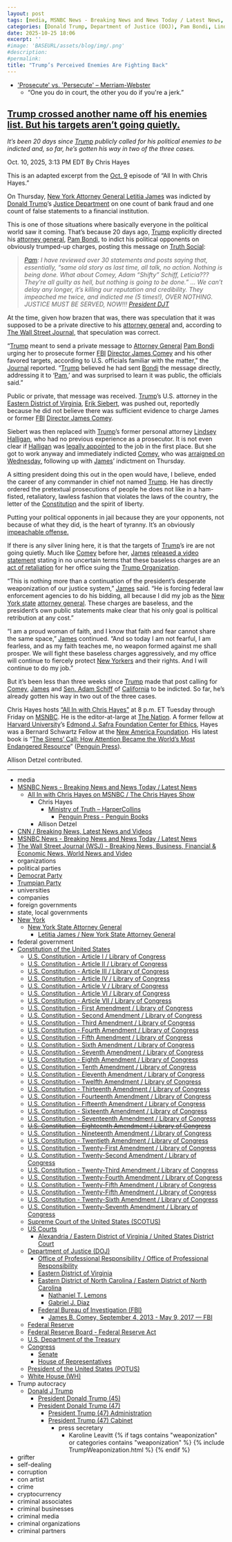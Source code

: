 ```yaml
---
layout: post
tags: [media, MSNBC News - Breaking News and News Today / Latest News, All In with Chris Hayes on MSNBC / The Chris Hayes Show, Chris Hayes, Ministry of Truth – HarperCollins, Penguin Press - Penguin Books, Allison Detzel, CNN / Breaking News Latest News and Videos, MSNBC News - Breaking News and News Today / Latest News, The Wall Street Journal (WSJ) - Breaking News Business Financial & Economic News World News and Video, organizations, political parties, Democrat Party, Trumpian Party, universities, companies, foreign governments, state local governments, New York, New York State Attorney General, Letitia James / New York State Attorney General, federal government, Constitution of the United States, U.S. Constitution - Article I / Library of Congress, U.S. Constitution - Article II / Library of Congress, U.S. Constitution - Article III / Library of Congress, U.S. Constitution - Article IV / Library of Congress, U.S. Constitution - Article V / Library of Congress, U.S. Constitution - Article VI / Library of Congress, U.S. Constitution - Article VII / Library of Congress, U.S. Constitution - First Amendment / Library of Congress, U.S. Constitution - Second Amendment / Library of Congress, U.S. Constitution - Third Amendment / Library of Congress, U.S. Constitution - Fourth Amendment / Library of Congress, U.S. Constitution - Fifth Amendment / Library of Congress, U.S. Constitution - Sixth Amendment / Library of Congress, U.S. Constitution - Seventh Amendment / Library of Congress, U.S. Constitution - Eighth Amendment / Library of Congress, U.S. Constitution - Tenth Amendment / Library of Congress, U.S. Constitution - Eleventh Amendment / Library of Congress, U.S. Constitution - Twelfth Amendment / Library of Congress, U.S. Constitution - Thirteenth Amendment / Library of Congress, U.S. Constitution - Fourteenth Amendment / Library of Congress, U.S. Constitution - Fifteenth Amendment / Library of Congress, U.S. Constitution - Sixteenth Amendment / Library of Congress, U.S. Constitution - Seventeenth Amendment / Library of Congress, U.S. Constitution - Eighteenth Amendment / Library of Congress, U.S. Constitution - Nineteenth Amendment / Library of Congress, U.S. Constitution - Twentieth Amendment / Library of Congress, U.S. Constitution - Twenty-First Amendment / Library of Congress, U.S. Constitution - Twenty-Second Amendment / Library of Congress, U.S. Constitution - Twenty-Third Amendment / Library of Congress, U.S. Constitution - Twenty-Fourth Amendment / Library of Congress, U.S. Constitution - Twenty-Fifth Amendment / Library of Congress, U.S. Constitution - Twenty-Fifth Amendment / Library of Congress, U.S. Constitution - Twenty-Sixth Amendment / Library of Congress, U.S. Constitution - Twenty-Seventh Amendment / Library of Congress, Supreme Court of the United States (SCOTUS), US Courts, Alexandria / Eastern District of Virginia / United States District Court, Department of Justice (DOJ), Office of Professional Responsibility / Office of Professional Responsibility, Eastern District of Virginia, Eastern District of North Carolina / Eastern District of North Carolina, Nathaniel T. Lemons, Gabriel J. Diaz, Federal Bureau of Investigation (FBI), James B. Comey September 4 2013 - May 9 2017 — FBI, Federal Reserve, Federal Reserve Board - Federal Reserve Act, U.S. Department of the Treasury, Congress, Senate, House of Representatives, President of the United States (POTUS), White House (WH), Trump autocracy, Donald J Trump, President Donald Trump (45), President Donald Trump (47), President Trump (47) Administration, President Trump (47) Cabinet, press secretary, Karoline Leavitt, grifter, self-dealing, corruption, con artist, crime, cryptocurrency, criminal associates, criminal businesses, criminal media, criminal organizations, criminal partners]
categories: [Donald Trump, Department of Justice (DOJ), Pam Bondi, Lindsey Halligan, weaponization, Federal Bureau of Investigation (FBI), James Comey, New York Attorney General, Letitia James]
date: 2025-10-25 18:06
excerpt: ''
#image: 'BASEURL/assets/blog/img/.png'
#description:
#permalink:
title: "Trump’s Perceived Enemies Are Fighting Back"
---
```


- ['Prosecute' vs. 'Persecute' – Merriam-Webster](https://www.merriam-webster.com/grammar/prosecuted-vs-persecuted-usage)
    - “One you do in court, the other you do if you're a jerk.”

## [Trump crossed another name off his enemies list. But his targets aren’t going quietly.](https://www.msnbc.com/top-stories/latest/trump-indict-letitia-james-enemies-list-tyranny-impeachment-rcna236918)

*It’s been 20 days since [Trump](https://www.donaldjtrump.com/) publicly called for his political enemies to be indicted and, so far, he’s gotten his way in two of the three cases.*

Oct. 10, 2025, 3:13 PM EDT
By Chris Hayes

This is an adapted excerpt from the [Oct. 9](https://www.msnbc.com/all) episode of “All In with Chris Hayes.”

On Thursday, [New York Attorney General Letitia James](https://www.msnbc.com/rachel-maddow-show/maddowblog/one-thing-letitia-james-james-comey-indictments-common-rcna236837) was indicted by [Donald Trump](https://www.donaldjtrump.com/)’s [Justice Department](https://www.justice.gov/) on one count of bank fraud and one count of false statements to a financial institution.

This is one of those situations where basically everyone in the political world saw it coming. That’s because 20 days ago, [Trump](https://www.donaldjtrump.com/) explicitly directed his [attorney general](https://www.justice.gov/), [Pam Bondi](https://www.justice.gov/ag/staff-profile/meet-attorney-general/), to indict his political opponents on obviously trumped-up charges, posting this message on [Truth Social](https://truthsocial.com/@realDonaldTrump/posts/115239044548033727):

> *[Pam](https://www.justice.gov/ag/staff-profile/meet-attorney-general/): I have reviewed over 30 statements and posts saying that, essentially, “same old story as last time, all talk, no action. Nothing is being done. What about Comey, Adam “Shifty” Schiff, Leticia??? They’re all guilty as hell, but nothing is going to be done.” … We can’t delay any longer, it’s killing our reputation and credibility. They impeached me twice, and indicted me (5 times!), OVER NOTHING. JUSTICE MUST BE SERVED, NOW!!! [President DJT](https://www.donaldjtrump.com/,)*

At the time, given how brazen that was, there was speculation that it was supposed to be a private directive to his [attorney general](https://www.justice.gov/) and, according to [The Wall Street Journal,](https://www.wsj.com/politics/policy/trump-doj-inside-political-enemies-17f13f72?gaa_at=eafs&gaa_n=ASWzDAhImKKSgBJy6lQEFox5a9UFKXvPrlTVFnMemSXCsbZTohS8hNvKIzZH&gaa_ts=68e8795f&gaa_sig=llCk13Res-ncyopwmjeUWKTPPV1o-qkEGdeUnU4r6RjNTIt3KvwWibiK3FU4SvjJai0NiBMRWovwSk_XdCKkVA%3D%3D) that speculation was correct.

“[Trump](https://www.donaldjtrump.com/) meant to send a private message to [Attorney General](https://www.justice.gov/) [Pam Bondi](https://www.justice.gov/ag/staff-profile/meet-attorney-general/) urging her to prosecute former [FBI](https://www.fbi.gov/) [Director James Comey](https://www.fbi.gov/history/directors/james-b-comey/) and his other favored targets, according to U.S. officials familiar with the matter,” the [Journal](https://www.wsj.com/) reported. “[Trump](https://www.donaldjtrump.com/) believed he had sent [Bondi](https://www.justice.gov/ag/staff-profile/meet-attorney-general/) the message directly, addressing it to ‘[Pam](https://www.justice.gov/ag/staff-profile/meet-attorney-general/),’ and was surprised to learn it was public, the officials said.”

Public or private, that message was received. [Trump](https://www.donaldjtrump.com/)’s U.S. attorney in the [Eastern District of Virginia](https://www.justice.gov/usao-edva/), [Erik Siebert](https://www.msnbc.com/rachel-maddow-show/maddowblog/trump-forces-uncooperative-us-attorney-virginia-touching-new-scandal-rcna232515), was pushed out, reportedly because he did not believe there was sufficient evidence to charge James or former [FBI](https://www.fbi.gov/) [Director James Comey](https://www.fbi.gov/history/directors/james-b-comey/).

Siebert was then replaced with [Trump](https://www.donaldjtrump.com/)’s former personal attorney [Lindsey Halligan](https://www.msnbc.com/ana-cabrera-reports/watch/halligan-s-lack-of-experience-is-devastating-for-morale-at-doj-defense-attorney-249641029845), who had no previous experience as a prosecutor. It is not even clear if [Halligan](https://www.justice.gov/usao-edva/) was [legally appointed](https://www.cnn.com/2025/10/09/politics/trump-halligan-doj-appointment-challenged-comey) to the job in the first place. But she got to work anyway and immediately indicted [Comey](https://www.fbi.gov/history/directors/james-b-comey/), who was [arraigned on Wednesday,](https://www.msnbc.com/the-last-word/watch/lawrence-the-only-humiliation-in-court-during-comey-s-arraignment-was-on-the-trump-side-249434181776) following up with [James](https://ag.ny.gov/about/meet-letitia-james/)’ indictment on Thursday.

A sitting president doing this out in the open would have, I believe, ended the career of any commander in chief not named [Trump](https://www.donaldjtrump.com/). He has directly ordered the pretextual prosecutions of people he does not like in a ham-fisted, retaliatory, lawless fashion that violates the laws of the country, the letter of the [Constitution](https://constitution.congress.gov/constitution/) and the spirit of liberty.

Putting your political opponents in jail because they are your opponents, not because of what they did, is the heart of tyranny. It’s an obviously [impeachable offense.](https://www.msnbc.com/rachel-maddow-show/maddowblog/trumps-directive-ag-bondi-seen-impeachment-level-scandal-rcna232888)

If there is any silver lining here, it is that the targets of [Trump](https://www.donaldjtrump.com/)’s ire are not going quietly. Much like [Comey](https://www.fbi.gov/history/directors/james-b-comey/) before her, [James](https://ag.ny.gov/about/meet-letitia-james/) [released a video statement](https://www.msnbc.com/deadline-white-house/watch/-i-am-not-fearful-i-am-fearless-ny-ag-letitia-james-responds-after-being-indicted-by-trump-s-doj-249589829666) stating in no uncertain terms that these baseless charges are an [act of retaliation](https://www.msnbc.com/opinion/msnbc-opinion/donald-trump-letitia-james-subpoenas-rcna224310) for her office suing the [Trump Organization](https://www.trump.com/).

“This is nothing more than a continuation of the president’s desperate weaponization of our justice system,” [James](https://ag.ny.gov/about/meet-letitia-james/) said. “He is forcing federal law enforcement agencies to do his bidding, all because I did my job as the [New York state](https://www.ny.gov/) [attorney general](https://www.justice.gov/). These charges are baseless, and the president’s own public statements make clear that his only goal is political retribution at any cost.”

“I am a proud woman of faith, and I know that faith and fear cannot share the same space,” [James](https://ag.ny.gov/about/meet-letitia-james/) continued. “And so today I am not fearful, I am fearless, and as my faith teaches me, no weapon formed against me shall prosper. We will fight these baseless charges aggressively, and my office will continue to fiercely protect [New Yorkers](https://www.ny.gov/) and their rights. And I will continue to do my job.”

But it’s been less than three weeks since [Trump](https://www.donaldjtrump.com/) made that post calling for [Comey](https://www.fbi.gov/history/directors/james-b-comey/), [James](https://ag.ny.gov/about/meet-letitia-james/) and [Sen. Adam Schiff](https://www.msnbc.com/opinion/msnbc-opinion/james-comey-plea-letitia-james-adam-schiff-rcna236392) of [California](https://www.ca.gov/) to be indicted. So far, he’s already gotten his way in two out of the three cases.

Chris Hayes hosts [“All In with Chris Hayes”](http://www.msnbc.com/all) at 8 p.m. ET Tuesday through Friday on [MSNBC](https://www.msnbc.com/). He is the editor-at-large at [The Nation](https://www.thenation.com/). A former fellow at [Harvard University](https://www.harvard.edu/)’s [Edmond J. Safra Foundation Center for Ethics](https://www.ethics.harvard.edu/home), Hayes was a Bernard Schwartz Fellow at the [New America Foundation](http://newamerica.org/). His latest book is “[The Sirens’ Call: How Attention Became the World’s Most Endangered Resource](https://www.c-span.org/program/book-tv/the-sirens-call-how-attention-became-the-worlds-most-endangered-resource/655543)” ([Penguin Press](https://www.penguin.com/penguin-press-overview/)).

Allison Detzel contributed.

----
- media
- [MSNBC News - Breaking News and News Today / Latest News](http://www.msnbc.com/)
    - [All In with Chris Hayes on MSNBC / The Chris Hayes Show](https://www.msnbc.com/all)
        - Chris Hayes 
            - [Ministry of Truth – HarperCollins](https://www.harpercollins.com/products/ministry-of-truth-steve-benen)
                - [Penguin Press - Penguin Books](https://www.penguin.com/penguin-press-overview/)
        - Allison Detzel
- [CNN / Breaking News, Latest News and Videos](https://www.cnn.com/)
- [MSNBC News - Breaking News and News Today / Latest News](http://www.msnbc.com/)
- [The Wall Street Journal (WSJ) - Breaking News, Business, Financial & Economic News, World News and Video](https://www.wsj.com/)
- organizations
- political parties
- [Democrat Party](https://www.democrats.org/)
- [Trumpian Party](https://www.gop.com/)
- universities
- companies
- foreign governments
- state, local governments 
- [New York](https://www.ny.gov/)
    - [New York State Attorney General](https://ag.ny.gov/)
        - [Letitia James / New York State Attorney General](https://ag.ny.gov/about/meet-letitia-james)
- federal government
- [Constitution of the United States](https://constitution.congress.gov/constitution/)
    - [U.S. Constitution - Article I / Library of Congress](https://constitution.congress.gov/constitution/article-1/)
    - [U.S. Constitution - Article II / Library of Congress](https://constitution.congress.gov/constitution/article-2/)
    - [U.S. Constitution - Article III / Library of Congress](https://constitution.congress.gov/constitution/article-3/)
    - [U.S. Constitution - Article IV / Library of Congress](https://constitution.congress.gov/constitution/article-4/)
    - [U.S. Constitution - Article V / Library of Congress](https://constitution.congress.gov/constitution/article-5/)
    - [U.S. Constitution - Article VI / Library of Congress](https://constitution.congress.gov/constitution/article-6/)
    - [U.S. Constitution - Article VII / Library of Congress](https://constitution.congress.gov/constitution/article-7/)
    - [U.S. Constitution - First Amendment /  Library of Congress](https://constitution.congress.gov/constitution/amendment-1/)
    - [U.S. Constitution - Second Amendment /  Library of Congress](https://constitution.congress.gov/constitution/amendment-2/)
    - [U.S. Constitution - Third Amendment /  Library of Congress](https://constitution.congress.gov/constitution/amendment-3/)
    - [U.S. Constitution - Fourth Amendment /  Library of Congress](https://constitution.congress.gov/constitution/amendment-4/)
    - [U.S. Constitution - Fifth Amendment /  Library of Congress](https://constitution.congress.gov/constitution/amendment-5/)
    - [U.S. Constitution - Sixth Amendment /  Library of Congress](https://constitution.congress.gov/constitution/amendment-6/)
    - [U.S. Constitution - Seventh Amendment /  Library of Congress](https://constitution.congress.gov/constitution/amendment-7/)
    - [U.S. Constitution - Eighth Amendment /  Library of Congress](https://constitution.congress.gov/constitution/amendment-8/)
    - [U.S. Constitution - Tenth Amendment /  Library of Congress](https://constitution.congress.gov/constitution/amendment-10/)
    - [U.S. Constitution - Eleventh Amendment /  Library of Congress](https://constitution.congress.gov/constitution/amendment-11/)
    - [U.S. Constitution - Twelfth Amendment /  Library of Congress](https://constitution.congress.gov/constitution/amendment-12/)
    - [U.S. Constitution - Thirteenth Amendment /  Library of Congress](https://constitution.congress.gov/constitution/amendment-13/)
    - [U.S. Constitution - Fourteenth Amendment /  Library of Congress](https://constitution.congress.gov/constitution/amendment-14/)
    - [U.S. Constitution - Fifteenth Amendment /  Library of Congress](https://constitution.congress.gov/constitution/amendment-15/)
    - [U.S. Constitution - Sixteenth Amendment /  Library of Congress](https://constitution.congress.gov/constitution/amendment-16/)
    - [U.S. Constitution - Seventeenth Amendment /  Library of Congress](https://constitution.congress.gov/constitution/amendment-17/)
    - ~~[U.S. Constitution - Eighteenth Amendment /  Library of Congress](https://constitution.congress.gov/constitution/amendment-18/)~~
    - [U.S. Constitution - Nineteenth Amendment /  Library of Congress](https://constitution.congress.gov/constitution/amendment-19/)
    - [U.S. Constitution - Twentieth Amendment /  Library of Congress](https://constitution.congress.gov/constitution/amendment-20/)
    - [U.S. Constitution - Twenty-First Amendment /  Library of Congress](https://constitution.congress.gov/constitution/amendment-21/)
    - [U.S. Constitution - Twenty-Second Amendment /  Library of Congress](https://constitution.congress.gov/constitution/amendment-22/)
    - [U.S. Constitution - Twenty-Third Amendment /  Library of Congress](https://constitution.congress.gov/constitution/amendment-23/)
    - [U.S. Constitution - Twenty-Fourth Amendment /  Library of Congress](https://constitution.congress.gov/constitution/amendment-24/)
    - [U.S. Constitution - Twenty-Fifth Amendment /  Library of Congress](https://constitution.congress.gov/constitution/amendment-25/)
    - [U.S. Constitution - Twenty-Fifth Amendment /  Library of Congress](https://constitution.congress.gov/constitution/amendment-25/)
    - [U.S. Constitution - Twenty-Sixth Amendment /  Library of Congress](https://constitution.congress.gov/constitution/amendment-26/)
    - [U.S. Constitution - Twenty-Seventh Amendment /  Library of Congress](https://constitution.congress.gov/constitution/amendment-27/)
    - [Supreme Court of the United States (SCOTUS)](https://www.supremecourt.gov/)
    - [US Courts](https://www.uscourts.gov/)
        - [Alexandria / Eastern District of Virginia / United States District Court](https://www.vaed.uscourts.gov/Alexandria)
    - [Department of Justice (DOJ)](https://www.justice.gov/)
        - [Office of Professional Responsibility / Office of Professional Responsibility](https://www.justice.gov/opr)
        - [Eastern District of Virginia](https://www.justice.gov/usao-edva/)
        - [Eastern District of North Carolina / Eastern District of North Carolina](https://www.justice.gov/usao-ednc)
            - [Nathaniel T. Lemons](https://storage.courtlistener.com/recap/gov.uscourts.vaed.582135/gov.uscourts.vaed.582135.17.0.pdf)
            - [Gabriel J. Diaz](https://storage.courtlistener.com/recap/gov.uscourts.vaed.582135/gov.uscourts.vaed.582135.18.0.pdf)
        - [Federal Bureau of Investigation (FBI)](https://www.fbi.gov/)
            - [James B. Comey, September 4, 2013 - May 9, 2017 — FBI](https://www.fbi.gov/history/directors/james-b-comey)
    - [Federal Reserve](https://www.federalreserve.gov/)
    - [Federal Reserve Board - Federal Reserve Act](https://www.federalreserve.gov/aboutthefed/fract.htm)
    - [U.S. Department of the Treasury](https://home.treasury.gov/)
    - [Congress](https://www.congress.gov/)
        - [Senate](https://www.senate.gov/)
        - [House of Representatives](https://www.house.gov/)
     - [President of the United States (POTUS)](https://www.whitehouse.gov/)
    - [White House (WH)](https://www.whitehouse.gov/)
- Trump autocracy
    - [Donald J Trump](https://www.donaldjtrump.com/)
        - [President Donald Trump (45)](https://trumpwhitehouse.archives.gov/)
        - [President Donald Trump (47)](https://www.whitehouse.gov/administration/donald-j-trump/)
            - [President Trump (47) Administration](https://www.whitehouse.gov/administration/)
            - [President Trump (47) Cabinet](https://www.whitehouse.gov/administration/the-cabinet/)
                - press secretary
                    - Karoline Leavitt
{% if tags contains "weaponization" or categories contains "weaponization" %}
  {% include TrumpWeaponization.html %}
{% endif %}
- grifter
- self-dealing
- corruption
- con artist
- crime
- cryptocurrency
- criminal associates
- criminal businesses
- criminal media
- criminal organizations
- criminal partners